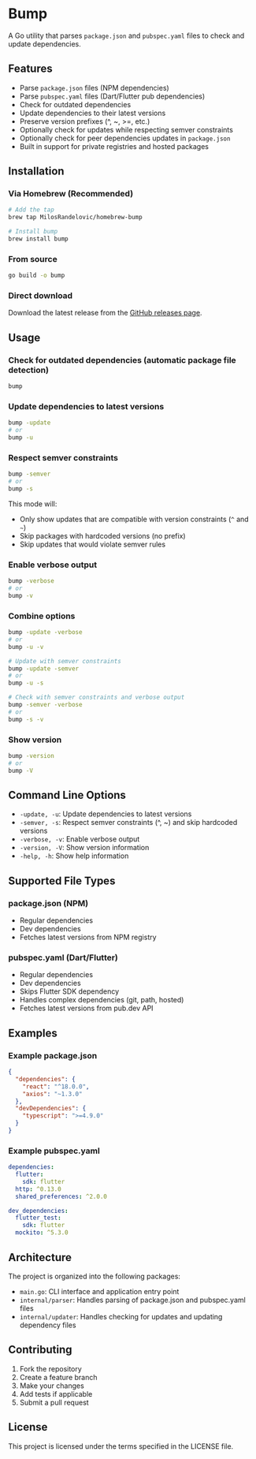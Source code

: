 # Bump

A Go utility that parses `package.json` and `pubspec.yaml` files to check and update dependencies.

## Features

- Parse `package.json` files (NPM dependencies)
- Parse `pubspec.yaml` files (Dart/Flutter pub dependencies)
- Check for outdated dependencies
- Update dependencies to their latest versions
- Preserve version prefixes (^, ~, >=, etc.)
- Optionally check for updates while respecting semver constraints
- Optionally check for peer dependencies updates in `package.json`
- Built in support for private registries and hosted packages

## Installation

### Via Homebrew (Recommended)

```bash
# Add the tap
brew tap MilosRandelovic/homebrew-bump

# Install bump
brew install bump
```

### From source

```bash
go build -o bump
```

### Direct download

Download the latest release from the [GitHub releases page](https://github.com/MilosRandelovic/homebrew-bump/releases).

## Usage

### Check for outdated dependencies (automatic package file detection)

```bash
bump
```

### Update dependencies to latest versions

```bash
bump -update
# or
bump -u
```

### Respect semver constraints

```bash
bump -semver
# or
bump -s
```

This mode will:

- Only show updates that are compatible with version constraints (`^` and `~`)
- Skip packages with hardcoded versions (no prefix)
- Skip updates that would violate semver rules

### Enable verbose output

```bash
bump -verbose
# or
bump -v
```

### Combine options

```bash
bump -update -verbose
# or
bump -u -v

# Update with semver constraints
bump -update -semver
# or
bump -u -s

# Check with semver constraints and verbose output
bump -semver -verbose
# or
bump -s -v
```

### Show version

```bash
bump -version
# or
bump -V
```

## Command Line Options

- `-update, -u`: Update dependencies to latest versions
- `-semver, -s`: Respect semver constraints (^, ~) and skip hardcoded versions
- `-verbose, -v`: Enable verbose output
- `-version, -V`: Show version information
- `-help, -h`: Show help information

## Supported File Types

### package.json (NPM)

- Regular dependencies
- Dev dependencies
- Fetches latest versions from NPM registry

### pubspec.yaml (Dart/Flutter)

- Regular dependencies
- Dev dependencies
- Skips Flutter SDK dependency
- Handles complex dependencies (git, path, hosted)
- Fetches latest versions from pub.dev API

## Examples

### Example package.json

```json
{
  "dependencies": {
    "react": "^18.0.0",
    "axios": "~1.3.0"
  },
  "devDependencies": {
    "typescript": ">=4.9.0"
  }
}
```

### Example pubspec.yaml

```yaml
dependencies:
  flutter:
    sdk: flutter
  http: ^0.13.0
  shared_preferences: ^2.0.0

dev_dependencies:
  flutter_test:
    sdk: flutter
  mockito: ^5.3.0
```

## Architecture

The project is organized into the following packages:

- `main.go`: CLI interface and application entry point
- `internal/parser`: Handles parsing of package.json and pubspec.yaml files
- `internal/updater`: Handles checking for updates and updating dependency files

## Contributing

1. Fork the repository
2. Create a feature branch
3. Make your changes
4. Add tests if applicable
5. Submit a pull request

## License

This project is licensed under the terms specified in the LICENSE file.
